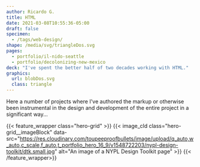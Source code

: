 ```yaml
---
author: Ricardo G.
title: HTML
date: 2021-03-08T10:55:36-05:00
draft: false
specimen:
  - /tags/web-design/
shape: /media/svg/triangleDos.svg
pages:
  - portfolio/il-nido-seattle
  - portfolio/decolonizing-new-mexico
deck: "I've spent the better half of two decades working with HTML."
graphics: 
  url: blobDos.svg
  class: triangle
---
```


Here a number of projects where I've authored the markup or otherwise been instrumental in the design and development of the entire project in a significant way...

{{< feature_wrapper class="hero-grid" >}}
  {{< image_cld
        class="hero-grid__imageBlock" data-src="https://res.cloudinary.com/toupeeproofbullets/image/upload/q_auto,w_auto,c_scale,f_auto,t_portfolio_hero_16_9/v1548722203/nypl-design-toolkit/dtk.small.jpg"
        alt="An image of a NYPL Design Toolkit page"
      >}}
{{< /feature_wrapper>}}